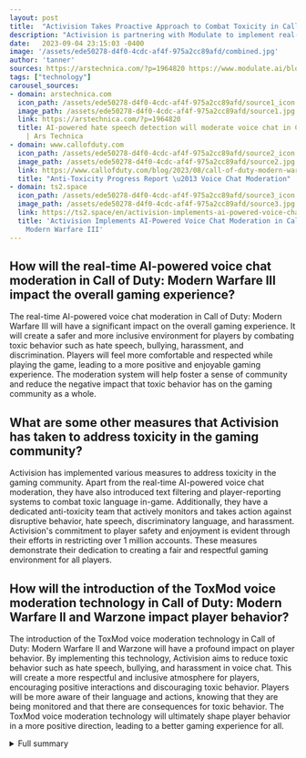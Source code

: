 ```yaml
---
layout: post
title:  "Activision Takes Proactive Approach to Combat Toxicity in Call of Duty"
description: "Activision is partnering with Modulate to implement real-time AI-powered voice chat moderation in Call of Duty: Modern Warfare III, taking a proactive stance against toxic online behavior in the gaming industry."
date:   2023-09-04 23:15:03 -0400
image: '/assets/ede50278-d4f0-4cdc-af4f-975a2cc89afd/combined.jpg'
author: 'tanner'
sources: https://arstechnica.com/?p=1964820 https://www.modulate.ai/blog/activision-call-of-duty https://www.callofduty.com/blog/2023/08/call-of-duty-modern-warfare-warzone-anti-toxicity-progress-report https://ts2.space/en/activision-implements-ai-powered-voice-chat-moderation-in-call-of-duty-modern-warfare-iii/ https://www.callofduty.com/blog/2023/08/call-of-duty-modern-warfare-warzone-anti-toxicity-progress-report https://www.callofduty.com/blog/2021/05/ANTI-TOXICITY-PROGRESS-REPORT
tags: ["technology"]
carousel_sources:
- domain: arstechnica.com
  icon_path: /assets/ede50278-d4f0-4cdc-af4f-975a2cc89afd/source1_icon.jpg
  image_path: /assets/ede50278-d4f0-4cdc-af4f-975a2cc89afd/source1.jpg
  link: https://arstechnica.com/?p=1964820
  title: AI-powered hate speech detection will moderate voice chat in Call of Duty
    | Ars Technica
- domain: www.callofduty.com
  icon_path: /assets/ede50278-d4f0-4cdc-af4f-975a2cc89afd/source2_icon.jpg
  image_path: /assets/ede50278-d4f0-4cdc-af4f-975a2cc89afd/source2.jpg
  link: https://www.callofduty.com/blog/2023/08/call-of-duty-modern-warfare-warzone-anti-toxicity-progress-report
  title: "Anti-Toxicity Progress Report \u2013 Voice Chat Moderation"
- domain: ts2.space
  icon_path: /assets/ede50278-d4f0-4cdc-af4f-975a2cc89afd/source3_icon.jpg
  image_path: /assets/ede50278-d4f0-4cdc-af4f-975a2cc89afd/source3.jpg
  link: https://ts2.space/en/activision-implements-ai-powered-voice-chat-moderation-in-call-of-duty-modern-warfare-iii/
  title: 'Activision Implements AI-Powered Voice Chat Moderation in Call of Duty:
    Modern Warfare III'
---
```


## How will the real-time AI-powered voice chat moderation in Call of Duty: Modern Warfare III impact the overall gaming experience?
The real-time AI-powered voice chat moderation in Call of Duty: Modern Warfare III will have a significant impact on the overall gaming experience. It will create a safer and more inclusive environment for players by combating toxic behavior such as hate speech, bullying, harassment, and discrimination. Players will feel more comfortable and respected while playing the game, leading to a more positive and enjoyable gaming experience. The moderation system will help foster a sense of community and reduce the negative impact that toxic behavior has on the gaming community as a whole.

## What are some other measures that Activision has taken to address toxicity in the gaming community?
Activision has implemented various measures to address toxicity in the gaming community. Apart from the real-time AI-powered voice chat moderation, they have also introduced text filtering and player-reporting systems to combat toxic language in-game. Additionally, they have a dedicated anti-toxicity team that actively monitors and takes action against disruptive behavior, hate speech, discriminatory language, and harassment. Activision's commitment to player safety and enjoyment is evident through their efforts in restricting over 1 million accounts. These measures demonstrate their dedication to creating a fair and respectful gaming environment for all players.

## How will the introduction of the ToxMod voice moderation technology in Call of Duty: Modern Warfare II and Warzone impact player behavior?
The introduction of the ToxMod voice moderation technology in Call of Duty: Modern Warfare II and Warzone will have a profound impact on player behavior. By implementing this technology, Activision aims to reduce toxic behavior such as hate speech, bullying, and harassment in voice chat. This will create a more respectful and inclusive atmosphere for players, encouraging positive interactions and discouraging toxic behavior. Players will be more aware of their language and actions, knowing that they are being monitored and that there are consequences for toxic behavior. The ToxMod voice moderation technology will ultimately shape player behavior in a more positive direction, leading to a better gaming experience for all.

<details>
  <summary>Full summary</summary>
The gaming industry has been grappling with toxic online behavior, and Call of Duty in particular has faced challenges due to its large player base. Activision is taking a proactive approach to combat this issue by implementing real-time AI-powered voice chat moderation in Call of Duty: Modern Warfare III.<br><br>In a partnership with Modulate, Activision is utilizing technology called ToxMod to identify and take action against hate speech, bullying, harassment, and discrimination. This new feature aims to create a more enjoyable and inclusive gaming experience for all players.<br><br>The ToxMod AI-powered voice moderation system is designed to complement existing anti-toxicity measures in the game, such as text filtering and player-reporting systems. Data from previous anti-toxicity efforts have shown positive results in moderating player behavior.<br><br>The real-time voice moderation system will categorize and flag toxic language based on the game's code of conduct. Enforcement actions will involve human review and determination, ensuring fair and accurate decisions.<br><br>Currently, the new moderation system is being beta-tested in North America and will be gradually rolled out in phases. The release of Call of Duty: Modern Warfare III will mark the initial phase.<br><br>Modulate's partnership with Activision extends beyond Modern Warfare III, as ToxMod will also be introduced in Call of Duty: Modern Warfare II and Warzone. This proactive voice moderation technology aims to create safer and more inclusive online gaming experiences for players across the Call of Duty franchise.<br><br>The voice chat moderation system will combat disruptive behavior, hate speech, discriminatory language, and harassment. The existing Call of Duty anti-toxicity team will continue to lead the moderation efforts, ensuring a dedicated focus on player safety and enjoyment.<br><br>The beta rollout of the voice chat moderation technology in North America is set to begin on August 30. The full worldwide release of the moderation system is scheduled for the launch of Call of Duty: Modern Warfare III on November 10. Additional language support will be added in later updates.<br><br>Activision's commitment to addressing toxicity in the gaming community extends beyond voice chat moderation. The company's existing moderation efforts have already led to restrictions on over 1 million accounts, demonstrating their dedication to creating a fair and respectful gaming environment.<br><br>Call of Duty: Modern Warfare III will be available on multiple platforms, including PlayStation, Xbox, and PC. Players who prefer not to have their voice moderated have the option to disable in-game voice chat.<br><br>With the implementation of real-time AI-powered voice chat moderation, Activision and Modulate are taking significant steps to combat toxic online behavior and make Call of Duty a more enjoyable gaming experience for all players.
</details>
